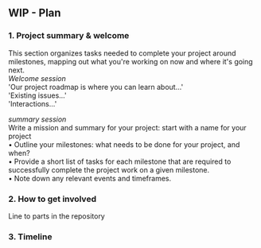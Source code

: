 ## WIP - Plan
### 1. Project summary & welcome
This section organizes tasks needed to complete your project around milestones, mapping out what you're working on now and where it's going next. \
_Welcome session_\
'Our project roadmap is where you can learn about...'\
'Existing issues...'\
'Interactions...'

_summary session_\
Write a mission and summary for your project: start with a name for your project\
  • Outline your milestones: what needs to be done for your project, and when? \
  • Provide a short list of tasks for each milestone that are required to successfully complete the project work on a given milestone. \
  • Note down any relevant events and timeframes.
  


### 2. How to get involved
Line to parts in the repository

### 3. Timeline
